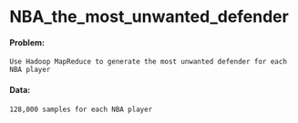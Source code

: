 # NBA_the_most_unwanted_defender

#### Problem: 
    Use Hadoop MapReduce to generate the most unwanted defender for each NBA player
    
#### Data:
    128,000 samples for each NBA player
    

